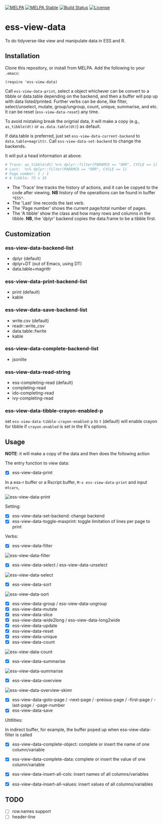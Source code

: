 [![MELPA](https://melpa.org/packages/ess-view-data-badge.svg)](https://melpa.org/#/ess-view-data)
[![MELPA Stable](https://stable.melpa.org/packages/ess-view-data-badge.svg)](https://stable.melpa.org/#/ess-view-data)
[![Build Status](https://github.com/ShuguangSun/ess-view-data/workflows/CI/badge.svg)](https://github.com/ShuguangSun/ess-view-data/actions)
[![License](http://img.shields.io/:license-gpl3-blue.svg)](http://www.gnu.org/licenses/gpl-3.0.html)

# ess-view-data

To do tidyverse-like view and manipulate data in ESS and R.

## Installation

Clone this repository, or install from MELPA. Add the following to your `.emacs`:

``` elisp
(require 'ess-view-data)
```

Call `ess-view-data-print`, select a object whichever can be convert to a tibble or data.table depending on the backend, and then a buffer will pop up with data listed/printed. Further verbs can be done, like filter, select/unselect, mutate, group/ungroup, count, unique, summarise, and etc. It can be reset (`ess-view-data-reset`) any time.

To avoid mistaking break the orignial data, it will make a copy (e.g., `as_tibble(dt)` or `as.data.table(dt)`) as default.

If data.table is preferred, just set `ess-view-data-current-backend` to `data.table+magrittr`. Call `ess-view-data-set-backend` to change the backends.

It will put a head information at above:
```r
# Trace: as_tibble(dt) %>% dplyr::filter(PARAMCD == "ORR", CYCLE == 1)
# Last:  %>% dplyr::filter(PARAMCD == "ORR", CYCLE == 1)
# Page number: 1 / 1
# A tibble: 73 x 19
```

- The 'Trace' line tracks the history of actions, and it can be copyed to the code after viewing. **NB** history of the operaitions can be found in buffer `*ESS*`.
- The 'Last' line records the last verb.
- The 'Page number' shows the current page/total number of pages.
- The 'A tibble' show the class and how many rows and columns in the tibble. **NB**, the 'dplyr' backend copies the data.frame to be a tibble first.

## Customization

### ess-view-data-backend-list

- dplyr (default)
- dplyr+DT (out of Emacs, using DT)
- data.table+magrittr

### ess-view-data-print-backend-list

- print (default)
- kable

### ess-view-data-save-backend-list

- write.csv (default)
- readr::write_csv
- data.table::fwrite
- kable

### ess-view-data-complete-backend-list

- jsonlite

### ess-view-data-read-string

- ess-completing-read (default)
- completing-read
- ido-completing-read
- ivy-completing-read

### ess-view-data-tibble-crayon-enabled-p

set `ess-view-data-tibble-crayon-enabled-p` to `t` (default) will enable crayon
for tibble if `crayon.enabled` is set in the R's options.

## Usage

**NOTE**: it will make a copy of the data and then does the following action

The entry function to view data:
- [x] ess-view-data-print

In a ess-r buffer or a Rscript buffer, `M-x ess-view-data-print` and input `mtcars`,

![ess-view-data-print](screenshot/ess-view-data-print.png?raw=true)

Setting:

- [x] ess-view-data-set-backend: change backend
- [x] ess-view-data-toggle-maxprint: toggle limitation of lines per page to print

Verbs:

- [x] ess-view-data-filter

![ess-view-data-filter](/screenshot/ess-view-data-filter.gif?raw=true)

- [x] ess-view-data-select / ess-view-data-unselect

![ess-view-data-select](/screenshot/ess-view-data-select.gif?raw=true)

- [x] ess-view-data-sort

![ess-view-data-sort](screenshot/ess-view-data-sort.gif?raw=true)

- [x] ess-view-data-group / ess-view-data-ungroup
- [x] ess-view-data-mutate
- [x] ess-view-data-slice
- [x] ess-view-data-wide2long / ess-view-data-long2wide
- [x] ess-view-data-update
- [x] ess-view-data-reset
- [x] ess-view-data-unique
- [x] ess-view-data-count

![ess-view-data-count](screenshot/ess-view-data-count.gif?raw=true)

- [x] ess-view-data-summarise

![ess-view-data-summarise](screenshot/ess-view-data-summarise.gif?raw=true)

- [x] ess-view-data-overview

![ess-view-data-overview-skimr](screenshot/ess-view-data-overview-skimr.gif)

- [x] ess-view-data-goto-page / -next-page / -preious-page / -first-page / -last-page / -page-number
- [x] ess-view-data-save

Utitlities:


In indirect buffer, for example, the buffer poped up when ess-view-data-filter is called

- [x] ess-view-data-complete-object: complete or insert the name of one column/variable
- [x] ess-view-data-complete-data: complete or insert the value of one column/variable
- [x] ess-view-data-insert-all-cols: insert names of all columns/variables
- [x] ess-view-data-insert-all-values: insert values of all columns/variables


## TODO

- [ ] row.names support
- [ ] header-line
